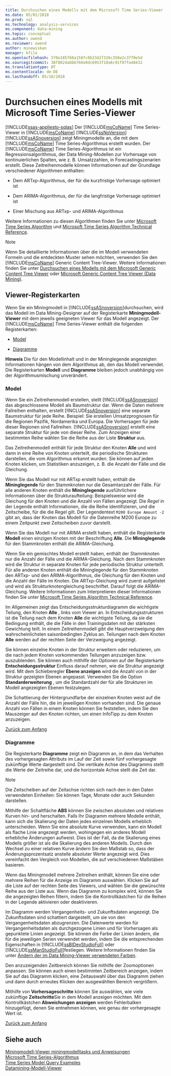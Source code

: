 ```yaml
---
title: Durchsuchen eines Modells mit dem Microsoft Time Series-Viewer | Microsoft Docs
ms.date: 05/01/2018
ms.prod: sql
ms.technology: analysis-services
ms.component: data-mining
ms.topic: conceptual
ms.author: owend
ms.reviewer: owend
author: minewiskan
manager: kfile
ms.openlocfilehash: 570e185f68a158fc0b23d2f326c358e2c37f0e5d
ms.sourcegitcommit: 38f8824abb6760a9dc6953f10a6c91f97fa48432
ms.translationtype: HT
ms.contentlocale: de-DE
ms.lasthandoff: 05/10/2018
---
```

# <a name="browse-a-model-using-the-microsoft-time-series-viewer"></a>Durchsuchen eines Modells mit Microsoft Time Series-Viewer
[!INCLUDE[ssas-appliesto-sqlas](../../includes/ssas-appliesto-sqlas.md)]
  Der [!INCLUDE[msCoName](../../includes/msconame-md.md)] Time Series-Viewer in [!INCLUDE[msCoName](../../includes/msconame-md.md)] [!INCLUDE[ssNoVersion](../../includes/ssnoversion-md.md)] [!INCLUDE[ssASnoversion](../../includes/ssasnoversion-md.md)] zeigt Miningmodelle an, die mit dem [!INCLUDE[msCoName](../../includes/msconame-md.md)] Time Series-Algorithmus erstellt wurden. Der [!INCLUDE[msCoName](../../includes/msconame-md.md)] Time Series-Algorithmus ist ein Regressionsalgorithmus, der Data Mining-Modellen zur Vorhersage von kontinuierlichen Spalten, wie z. B. Umsatzzahlen, in Forecastingszenarien erstellt. Diese Zeitreihenmodelle können Informationen auf der Grundlage verschiedener Algorithmen enthalten:  
  
-   Dem ARTxp-Algorithmus, der für die kurzfristige Vorhersage optimiert ist  
  
-   Dem ARIMA-Algorithmus, der für die langfristige Vorhersage optimiert ist  
  
-   Einer Mischung aus ARTxp- und ARIMA-Algorithmus  
  
 Weitere Informationen zu diesen Algorithmen finden Sie unter [Microsoft Time Series Algorithm](../../analysis-services/data-mining/microsoft-time-series-algorithm.md) und [Microsoft Time Series Algorithm Technical Reference](../../analysis-services/data-mining/microsoft-time-series-algorithm-technical-reference.md).  
  
> [!NOTE]  
>  Wenn Sie detaillierte Informationen über die im Modell verwendeten Formeln und die entdeckten Muster sehen möchten, verwenden Sie den [!INCLUDE[msCoName](../../includes/msconame-md.md)] Generic Content Tree-Viewer. Weitere Informationen finden Sie unter [Durchsuchen eines Modells mit dem Microsoft Generic Content Tree Viewer](../../analysis-services/data-mining/browse-a-model-using-the-microsoft-generic-content-tree-viewer.md) oder [Microsoft Generic Content Tree Viewer &#40;Data Mining&#41;](http://msdn.microsoft.com/library/751b4393-f6fd-48c1-bcef-bdca589ce34c).  
  
##  <a name="BKMK_ViewerTabs"></a> Viewer-Registerkarten  
 Wenn Sie ein Miningmodell in [!INCLUDE[ssASnoversion](../../includes/ssasnoversion-md.md)]durchsuchen, wird das Modell im Data Mining-Designer auf der Registerkarte **Miningmodell-Viewer** mit dem jeweils geeigneten Viewer für das Modell angezeigt. Der [!INCLUDE[msCoName](../../includes/msconame-md.md)] Time Series-Viewer enthält die folgenden Registerkarten:  
  
-   [Model](#BKMK_Tree)  
  
-   [Diagramme](#BKMK_Charts)  
  
 **Hinweis** Die für den Modellinhalt und in der Mininglegende angezeigten Informationen hängen von dem Algorithmus ab, den das Modell verwendet. Die Registerkarten **Modell** und **Diagramme** bleiben jedoch unabhängig von der Algorithmusmischung unverändert.  
  
###  <a name="BKMK_Tree"></a> Model  
 Wenn Sie ein Zeitreihenmodell erstellen, stellt [!INCLUDE[ssASnoversion](../../includes/ssasnoversion-md.md)] das abgeschlossene Modell als Baumstruktur dar. Wenn die Daten mehrere Fallreihen enthalten, erstellt [!INCLUDE[ssASnoversion](../../includes/ssasnoversion-md.md)] eine separate Baumstruktur für jede Reihe. Beispiel: Sie erstellen Umsatzprognosen für die Regionen Pazifik, Nordamerika und Europa. Die Vorhersagen für jede dieser Regionen sind Fallreihen. [!INCLUDE[ssASnoversion](../../includes/ssasnoversion-md.md)] erstellt eine separate Struktur für jede von dieser Reihe. Zum Anzeigen einer bestimmten Reihe wählen Sie die Reihe aus der Liste **Struktur** aus.  
  
 Das Zeitreihenmodell enthält für jede Struktur den Knoten **Alle** und wird dann in eine Reihe von Knoten unterteilt, die periodische Strukturen darstellen, die vom Algorithmus erkannt wurden. Sie können auf jeden Knoten klicken, um Statistiken anzuzeigen, z. B. die Anzahl der Fälle und die Gleichung.  
  
 Wenn Sie das Modell nur mit ARTxp erstellt haben, enthält die **Mininglegende** für den Stammknoten nur die Gesamtanzahl der Fälle. Für alle anderen Knoten enthält die **Mininglegende** ausführlichere Informationen über die Strukturaufteilung: Beispielsweise wird die Gleichung für den Knoten und die Anzahl von Fällen angezeigt. Die *Regel* in der Legende enthält Informationen, die die Reihe identifizieren, und die Zeitscheibe, für die die Regel gilt. Der Legendentext `M200 Europe Amount -2` gibt an, dass der Knoten das Modell für die Datenreihe M200 Europe zu einem Zeitpunkt zwei Zeitscheiben zuvor darstellt.  
  
 Wenn Sie das Modell nur mit ARIMA erstellt haben, enthält die Registerkarte **Modell** einen einzigen Knoten mit der Beschriftung **Alle**. Die **Mininglegende** für den Stammknoten enthält die ARIMA-Gleichung.  
  
 Wenn Sie ein gemischtes Modell erstellt haben, enthält der Stammknoten nur die Anzahl der Fälle und die ARIMA-Gleichung. Nach dem Stammknoten wird die Struktur in separate Knoten für jede periodische Struktur unterteilt. Für alle anderen Knoten enthält die Mininglegende für den Stammknoten den ARTxp- und den ARIMA-Algorithmus, die Gleichung für den Knoten und die Anzahl der Fälle im Knoten. Die ARTxp-Gleichung wird zuerst aufgelistet und wird als Strukturknotengleichung beschriftet. Darauf folgt die ARIMA-Gleichung. Weitere Informationen zum Interpretieren dieser Informationen finden Sie unter [Microsoft Time Series Algorithm Technical Reference](../../analysis-services/data-mining/microsoft-time-series-algorithm-technical-reference.md).  
  
 Im Allgemeinen zeigt das Entscheidungsstrukturdiagramm die wichtigste Teilung, den Knoten **Alle** , links vom Viewer an. In Entscheidungsstrukturen ist die Teilung nach dem Knoten **Alle** die wichtigste Teilung, da sie die Bedingung enthält, die die Fälle in den Trainingsdaten mit der stärksten Gewichtung teilt. In einem Zeitreihenmodell gibt die Hauptverzweigung den wahrscheinlichsten saisonbedingten Zyklus an. Teilungen nach dem Knoten **Alle** werden auf der rechten Seite der Verzweigung angezeigt.  
  
 Sie können einzelne Knoten in der Struktur erweitern oder reduzieren, um die nach jedem Knoten vorkommenden Teilungen anzuzeigen bzw. auszublenden. Sie können auch mithilfe der Optionen auf der Registerkarte **Entscheidungsstruktur** Einfluss darauf nehmen, wie die Struktur angezeigt wird. Mit dem Schieberegler **Ebene anzeigen** wird die Anzahl von in der Struktur gezeigten Ebenen angepasst. Verwenden Sie die Option **Standarderweiterung** , um die Standardzahl der für alle Strukturen im Modell angezeigten Ebenen festzulegen.  
  
 Die Schattierung der Hintergrundfarbe der einzelnen Knoten weist auf die Anzahl der Fälle hin, die im jeweiligen Knoten vorhanden sind. Die genaue Anzahl von Fällen in einem Knoten können Sie feststellen, indem Sie den Mauszeiger auf den Knoten richten, um einen InfoTipp zu dem Knoten anzuzeigen.  
  
 [Zurück zum Anfang](#BKMK_ViewerTabs)  
  
###  <a name="BKMK_Charts"></a> Diagramme  
 Die Registerkarte **Diagramme** zeigt ein Diagramm an, in dem das Verhalten des vorhergesagten Attributs im Lauf der Zeit sowie fünf vorhergesagte zukünftige Werte dargestellt sind. Die vertikale Achse des Diagramms stellt die Werte der Zeitreihe dar, und die horizontale Achse stellt die Zeit dar.  
  
> [!NOTE]  
>  Die Zeitscheiben auf der Zeitachse richten sich nach den in den Daten verwendeten Einheiten: Sie können Tage, Monate oder auch Sekunden darstellen.  
  
 Mithilfe der Schaltfläche **ABS** können Sie zwischen absoluten und relativen Kurven hin- und herschalten. Falls Ihr Diagramm mehrere Modelle enthält, kann sich die Skalierung der Daten jedes einzelnen Modells erheblich unterscheiden. Wenn Sie eine absolute Kurve verwenden, kann ein Modell als flache Linie angezeigt werden, wohingegen ein anderes Modell erhebliche Änderungen aufweist. Dies ist der Fall, da die Skalierung eines Modells größer ist als die Skalierung des anderen Modells. Durch den Wechsel zu einer relativen Kurve ändern Sie den Maßstab so, dass der Änderungsprozentsatz anstelle absoluter Werte angezeigt wird. Dies vereinfacht den Vergleich von Modellen, die auf verschiedenen Maßstäben basieren.  
  
 Wenn das Miningmodell mehrere Zeitreihen enthält, können Sie eine oder mehrere Reihen für die Anzeige im Diagramm auswählen. Klicken Sie auf die Liste auf der rechten Seite des Viewers, und wählen Sie die gewünschte Reihe aus der Liste aus. Wenn das Diagramm zu komplex wird, können Sie die angezeigten Reihen filtern, indem Sie die Kontrollkästchen für die Reihen in der Legende aktivieren oder deaktivieren.  
  
 Im Diagramm werden Vergangenheits- und Zukunftsdaten angezeigt. Die Zukunftsdaten sind schattiert dargestellt, um sie von den Vergangenheitsdaten abzugrenzen. Die Datenwerte werden für Vergangenheitsdaten als durchgezogene Linien und für Vorhersagen als gepunktete Linien angezeigt. Sie können die Farbe der Linien ändern, die für die jeweiligen Serien verwendet werden, indem Sie die entsprechenden Eigenschaften in [!INCLUDE[ssBIDevStudioFull](../../includes/ssbidevstudiofull-md.md)] oder [!INCLUDE[ssManStudioFull](../../includes/ssmanstudiofull-md.md)]festlegen. Weitere Informationen finden Sie unter [Ändern der im Data Mining-Viewer verwendeten Farben](../../analysis-services/data-mining/change-the-colors-used-in-the-data-mining-viewer.md).  
  
 Den anzuzeigenden Zeitbereich können Sie mithilfe der Zoomoptionen anpassen. Sie können auch einen bestimmten Zeitbereich anzeigen, indem Sie auf das Diagramm klicken, eine Zeitauswahl über das Diagramm ziehen und dann durch erneutes Klicken den ausgewählten Bereich vergrößern.  
  
 Mithilfe von **Vorhersageschritte** können Sie auswählen, wie viele zukünftige **Zeitschritte**Sie in dem Modell anzeigen möchten. Mit dem Kontrollkästchen **Abweichungen anzeigen** werden Fehlerbalken hinzugefügt, denen Sie entnehmen können, wie genau der vorhergesagte Wert ist.  
  
 [Zurück zum Anfang](#BKMK_ViewerTabs)  
  
## <a name="see-also"></a>Siehe auch  
 [Miningmodell-Viewer miningmodelltasks und Anweisungen](../../analysis-services/data-mining/mining-model-viewer-tasks-and-how-tos.md)   
 [Microsoft Time Series-Algorithmus](../../analysis-services/data-mining/microsoft-time-series-algorithm.md)   
 [Time Series Model Query Examples](../../analysis-services/data-mining/time-series-model-query-examples.md)   
 [Datamining-Modell-Viewer](../../analysis-services/data-mining/data-mining-model-viewers.md)  
  
  
